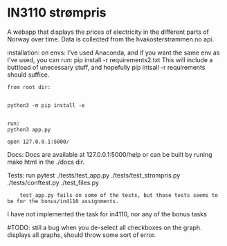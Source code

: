 # IN3110 strømpris

A webapp that displays the prices of electricity in the different parts of Norway over time. 
Data is collected from the hvakosterstrømmen.no api. 

installation: 
    on envs: 
        I've used Anaconda, and if you want the same env as I've used, you can run: 
        pip install -r requirements2.txt
        This will include a buttload of unecessary stuff, and hopefully 
        pip intsall -r requirements should suffice. 


    from root dir: 
    

    python3 -m pip install -e 
    
    
    run: 
    python3 app.py 

    open 127.0.0.1:5000/ 

Docs: 
Docs are available at 127.0.0.1:5000/help or can be built by runing 
    make html in the ./docs dir. 

Tests: 
    run pytest 
                ./tests/test_app.py 
                ./tests/test_strompris.py
                ./tests/conftest.py
                ./test_files.py

        test_app.py fails on some of the tests, but those tests seems to be for the bonus/in4110 assignments. 


I have not implemented the task for in4110, nor any of the bonus tasks 

#TODO: 
    still a bug when you de-select all checkboxes on the graph. displays all graphs, should throw some sort of error. 
